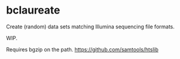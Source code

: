# bclaureate
Create (random) data sets matching Illumina sequencing file formats.

WIP.

Requires bgzip on the path.
https://github.com/samtools/htslib
